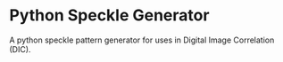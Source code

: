 # Python Speckle Generator

A python speckle pattern generator for uses in Digital Image Correlation (DIC).
